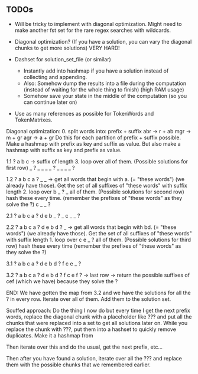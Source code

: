 ## TODOs
- Will be tricky to implement with diagonal optimization. Might need to make another fst set for the rare regex searches with wildcards.

- Diagonal optimization? (If you have a solution, you can vary the diagonal chunks to get more solutions) VERY HARD!
  
- Dashset for solution_set_file (or similar)
  - Instantly add into hashmap if you have a solution instead of collecting and appending.
  - Also: Somehow dump the results into a file during the computation (instead of waiting for the whole thing to finish) (high RAM usage)
  - Somehow save your state in the middle of the computation (so you can continue later on)
  
- Use as many references as possible for TokenWords and TokenMatrixes.

Diagonal optimization:
0.
split words into:  prefix + suffix
    abr -> r + ab
    mgr -> m + gr
    agr -> a + gr
Do this for each partition of prefix + suffix possible. 
Make a hashmap with prefix as key and suffix as value.
But also make a hashmap with suffix as key and prefix as value.

1.1
? a b c -> suffix of length 3. loop over all of them. (Possible solutions for first row)
_ ? _ _
_ _ ? _
_ _ _ ?

1.2
? a b c
a ? _ _ -> get all words that begin with a. (= "these words") (we already have those). Get the set of all suffixes of "these words" with suffix length 2. loop over 
b _ ? _    all of them. (Possible solutions for second row) hash these every time. (remember the prefixes of "these words" as they solve the ?)
c _ _ ?

2.1
? a b c
a ? d e 
b _ ? _
c _ _ ?

2.2
? a b c
a ? d e
b d ? _ -> get all words that begin with bd. (= "these words") (we already have those). Get the set of all suffixes of "these words" with suffix length 1. loop over
c e _ ?    all of them. (Possible solutions for third row) hash these every time (remember the prefixes of "these words" as they solve the ?)

3.1
? a b c
a ? d e 
b d ? f
c e _ ?

3.2
? a b c
a ? d e 
b d ? f
c e f ? -> last row -> return the possible suffixes of cef (which we have) because they solve the ?

END:
We have gotten the map from 3.2 and we have the solutions for all the ? in every row. Iterate over all of them. Add them to the solution set.

Scuffed approach:
Do the thing I now do but every time I get the next prefix words, replace the diagonal chunk with a placeholder like ??? and put all the chunks that were
replaced into a set to get all solutions later on. While you replace the chunk with ???, put them into a hashset to quickly remove duplicates.
Make it a hashmap from 

Then iterate over this and do the usual, get the next prefix, etc...

Then after you have found a solution, iterate over all the ??? and replace them with the possible chunks that we remembered earlier.
